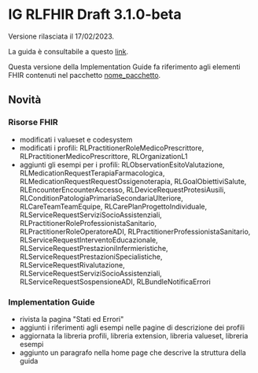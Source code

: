 # IG RLFHIR Draft 3.1.0-beta

Versione rilasciata il 17/02/2023. 

La guida è consultabile a questo [link]().

Questa versione della Implementation Guide fa riferimento agli elementi FHIR contenuti nel pacchetto [nome_pacchetto]().

## Novità
### Risorse FHIR
- modificati i valueset e codesystem
- modificati i profili: RLPractitionerRoleMedicoPrescrittore, RLPractitionerMedicoPrescrittore, RLOrganizationL1
- aggiunti gli esempi per i profili: RLObservationEsitoValutazione, RLMedicationRequestTerapiaFarmacologica, RLMedicationRequestRequestOssigenoterapia, RLGoalObiettiviSalute, RLEncounterEncounterAccesso, RLDeviceRequestProtesiAusili, RLConditionPatologiaPrimariaSecondariaUlteriore, RLCareTeamTeamEquipe, RLCarePlanProgettoIndividuale, RLServiceRequestServiziSocioAssistenziali, RLPractitionerRoleProfessionistaSanitario, RLPractitionerRoleOperatoreADI, RLPractitionerProfessionistaSanitario, RLServiceRequestInterventoEducazionale, RLServiceRequestPrestazioniInfermieristiche, RLServiceRequestPrestazioniSpecialistiche, RLServiceRequestRivalutazione, RLServiceRequestServiziSocioAssistenziali, RLServiceRequestSospensioneADI, RLBundleNotificaErrori

### Implementation Guide
- rivista la pagina "Stati ed Errori"
- aggiunti i riferimenti agli esempi nelle pagine di descrizione dei profili
- aggiornata la libreria profili, libreria extension, libreria valueset, libreria esempi
- aggiunto un paragrafo nella home page che descrive la struttura della guida
